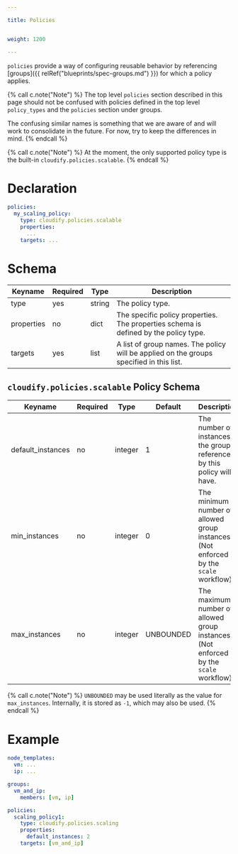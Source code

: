 ```yaml
---

title: Policies


weight: 1200

---
```


`policies` provide a way of configuring reusable behavior by referencing [groups]({{ relRef("blueprints/spec-groups.md") }}) for which a policy applies.

{% call c.note("Note") %}
The top level `policies` section described in this page should not be confused with policies defined in the top level `policy_types` and the `policies`
section under groups.

The confusing similar names is something that we are aware of and will work to consolidate in the future. For now, try to keep the differences in mind.
{% endcall %}

{% call c.note("Note") %}
At the moment, the only supported policy type is the built-in `cloudify.policies.scalable`.
{% endcall %}

# Declaration

```yaml
policies:
  my_scaling_policy:
    type: cloudify.policies.scalable
    properties:
      ...
    targets: ...
```


# Schema

Keyname     | Required | Type        | Description
----------- | -------- | ----        | -----------
type        | yes      | string      | The policy type.
properties  | no       | dict        | The specific policy properties. The properties schema is defined by the policy type.
targets     | yes      | list        | A list of group names. The policy will be applied on the groups specified in this list.

## `cloudify.policies.scalable` Policy Schema

Keyname           | Required | Type     | Default   | Description
-----------       | -------- | ----     | ---       | -----------
default_instances | no       | integer  | 1         | The number of instances the groups referenced by this policy will have.
min_instances     | no       | integer  | 0         | The minimum number of allowed group instances. (Not enforced by the `scale` workflow)
max_instances     | no       | integer  | UNBOUNDED | The maximum number of allowed group instances. (Not enforced by the `scale` workflow)

{% call c.note("Note") %}
`UNBOUNDED` may be used literally as the value for `max_instances`. Internally, it is stored as `-1`, which may also be used.
{% endcall %}

# Example

```yaml
node_templates:
  vm: ...
  ip: ...

groups:
  vm_and_ip:
    members: [vm, ip]

policies:
  scaling_policy1:
    type: cloudify.policies.scaling
    properties:
      default_instances: 2
    targets: [vm_and_ip]
```
